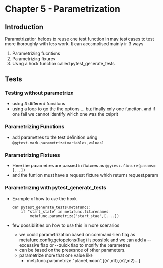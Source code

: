 # Chapter 5  - Parametrization

## Introduction

Parametrization helops to reuse one test function in may test cases to test more thoroughly with less work. It can accomplised mainly in 3 ways

1. Parametrizing fucntions
2. Parametrizing fixures
3. Using a hook function called pytest_generate_tests

## Tests

### Testing without parametrize

* using 3 different functions
* using a loop to go the the options ... but finally only one funciton. and if one fail we cannot identify which one was the culprit

### Parametrizing Functions

* add parametres to the test definition using `@pytest.mark.parametrize(variables,values)`

### Parametrizing Fixtures

* Here the parametres are passed in fixtures as `@pytest.fixture(params=[...])`
* and the funtion must have a request fixture which returns request.param

### Parametrizing with pytest_generate_tests

* Example of how to use the hook

  ```
  def pytest_generate_tests(metafunc):
      if "start_state" in metafunc.fiturenames:
          metafunc.parametrize("start_stae",[....])

  ```
* few possibilities on how to use this in more scenarios

  * we could parametrization based on command-lien flag as metafunc.config.getopeions(flag) is possible and we can add a --excessive flag or --quick flag to monify the parametres
  * can be based on the presesnce of other parameters.
  * parametrize more that one value like
    * metafunc.parametrize("planet,moon",[(v1,m1),(v2,m2)...]

